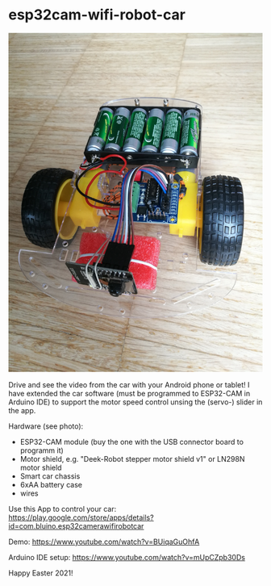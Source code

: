 # esp32cam-wifi-robot-car

![](https://github.com/AlexeyMal/esp32cam-wifi-robot-car/blob/main/IMG_20210407_103728.jpg)

Drive and see the video from the car with your Android phone or tablet!
I have extended the car software (must be programmed to ESP32-CAM in Arduino IDE) to support the motor speed control unsing the (servo-) slider in the app.

Hardware (see photo):
- ESP32-CAM module (buy the one with the USB connector board to programm it)
- Motor shield, e.g. "Deek-Robot stepper motor shield v1" or LN298N motor shield
- Smart car chassis
- 6xAA battery case
- wires

Use this App to control your car:
https://play.google.com/store/apps/details?id=com.bluino.esp32camerawifirobotcar

Demo:
https://www.youtube.com/watch?v=BUiqaGuOhfA

Arduino IDE setup:
https://www.youtube.com/watch?v=mUpCZpb30Ds

Happy Easter 2021!
